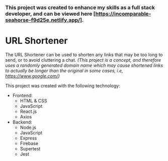 ### This project was created to enhance my skills as a full stack developer, and can be viewed here [https://incomparable-seahorse-f9d25e.netlify.app/].

# URL Shortener

The URL Shortener can be used to shorten any links that may be too long to send, or to avoid cluttering a chat. <i>(This project is a concept, and therefore uses a randomly generated domain name which may cause shortened links to actually be longer than the original in some cases, i.e, https://www.google.com/)</i>

This project was created with the following technology:

- Frontend:
  - HTML & CSS
  - JavaScript
  - React.js
  - Axios
- Backend:
  - Node.js
  - JavaScript
  - Express
  - Firebase
  - Supertest
  - Jest
